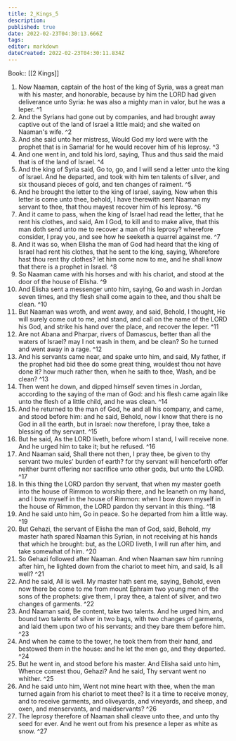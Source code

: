 ```yaml
---
title: 2_Kings_5
description: 
published: true
date: 2022-02-23T04:30:13.666Z
tags: 
editor: markdown
dateCreated: 2022-02-23T04:30:11.834Z
---
```


 Book:: [[2 Kings]]
 1. Now Naaman, captain of the host of the king of Syria, was a great man with his master, and honorable, because by him the LORD had given deliverance unto Syria: he was also a mighty man in valor, but he was a leper. ^1
 2. And the Syrians had gone out by companies, and had brought away captive out of the land of Israel a little maid; and she waited on Naaman's wife. ^2
 3. And she said unto her mistress, Would God my lord were with the prophet that is in Samaria! for he would recover him of his leprosy. ^3
 4. And one went in, and told his lord, saying, Thus and thus said the maid that is of the land of Israel. ^4
 5. And the king of Syria said, Go to, go, and I will send a letter unto the king of Israel. And he departed, and took with him ten talents of silver, and six thousand pieces of gold, and ten changes of raiment. ^5
 6. And he brought the letter to the king of Israel, saying, Now when this letter is come unto thee, behold, I have therewith sent Naaman my servant to thee, that thou mayest recover him of his leprosy. ^6
 7. And it came to pass, when the king of Israel had read the letter, that he rent his clothes, and said, Am I God, to kill and to make alive, that this man doth send unto me to recover a man of his leprosy? wherefore consider, I pray you, and see how he seeketh a quarrel against me. ^7
 8. And it was so, when Elisha the man of God had heard that the king of Israel had rent his clothes, that he sent to the king, saying, Wherefore hast thou rent thy clothes? let him come now to me, and he shall know that there is a prophet in Israel. ^8
 9. So Naaman came with his horses and with his chariot, and stood at the door of the house of Elisha. ^9
 10. And Elisha sent a messenger unto him, saying, Go and wash in Jordan seven times, and thy flesh shall come again to thee, and thou shalt be clean. ^10
 11. But Naaman was wroth, and went away, and said, Behold, I thought, He will surely come out to me, and stand, and call on the name of the LORD his God, and strike his hand over the place, and recover the leper. ^11
 12. Are not Abana and Pharpar, rivers of Damascus, better than all the waters of Israel? may I not wash in them, and be clean? So he turned and went away in a rage. ^12
 13. And his servants came near, and spake unto him, and said, My father, if the prophet had bid thee do some great thing, wouldest thou not have done it? how much rather then, when he saith to thee, Wash, and be clean? ^13
 14. Then went he down, and dipped himself seven times in Jordan, according to the saying of the man of God: and his flesh came again like unto the flesh of a little child, and he was clean. ^14
 15. And he returned to the man of God, he and all his company, and came, and stood before him: and he said, Behold, now I know that there is no God in all the earth, but in Israel: now therefore, I pray thee, take a blessing of thy servant. ^15
 16. But he said, As the LORD liveth, before whom I stand, I will receive none. And he urged him to take it; but he refused. ^16
 17. And Naaman said, Shall there not then, I pray thee, be given to thy servant two mules' burden of earth? for thy servant will henceforth offer neither burnt offering nor sacrifice unto other gods, but unto the LORD. ^17
 18. In this thing the LORD pardon thy servant, that when my master goeth into the house of Rimmon to worship there, and he leaneth on my hand, and I bow myself in the house of Rimmon: when I bow down myself in the house of Rimmon, the LORD pardon thy servant in this thing. ^18
 19. And he said unto him, Go in peace. So he departed from him a little way. ^19
 20. But Gehazi, the servant of Elisha the man of God, said, Behold, my master hath spared Naaman this Syrian, in not receiving at his hands that which he brought: but, as the LORD liveth, I will run after him, and take somewhat of him. ^20
 21. So Gehazi followed after Naaman. And when Naaman saw him running after him, he lighted down from the chariot to meet him, and said, Is all well? ^21
 22. And he said, All is well. My master hath sent me, saying, Behold, even now there be come to me from mount Ephraim two young men of the sons of the prophets: give them, I pray thee, a talent of silver, and two changes of garments. ^22
 23. And Naaman said, Be content, take two talents. And he urged him, and bound two talents of silver in two bags, with two changes of garments, and laid them upon two of his servants; and they bare them before him. ^23
 24. And when he came to the tower, he took them from their hand, and bestowed them in the house: and he let the men go, and they departed. ^24
 25. But he went in, and stood before his master. And Elisha said unto him, Whence comest thou, Gehazi? And he said, Thy servant went no whither. ^25
 26. And he said unto him, Went not mine heart with thee, when the man turned again from his chariot to meet thee? Is it a time to receive money, and to receive garments, and oliveyards, and vineyards, and sheep, and oxen, and menservants, and maidservants? ^26
 27. The leprosy therefore of Naaman shall cleave unto thee, and unto thy seed for ever. And he went out from his presence a leper as white as snow. ^27

